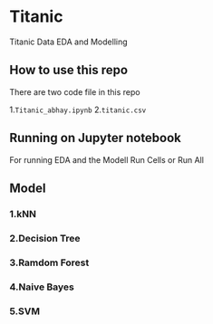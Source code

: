 # Titanic
Titanic Data EDA and Modelling

## How to use this repo

There are two code file in this repo

1.``` Titanic_abhay.ipynb ```
2.``` titanic.csv ```

## Running on Jupyter notebook

For running EDA and the Modell Run Cells or Run All

## Model 

### 1.kNN
### 2.Decision Tree
### 3.Ramdom Forest
### 4.Naive Bayes
### 5.SVM


